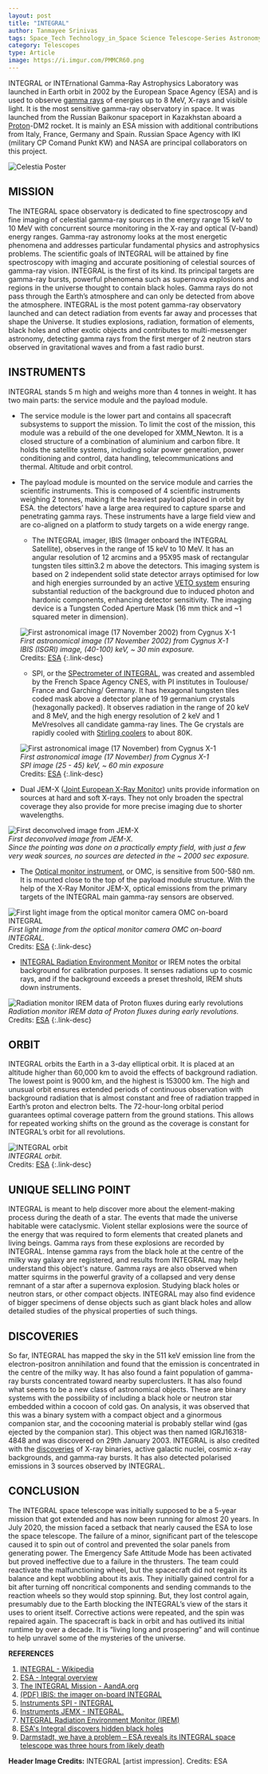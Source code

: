```yaml
---
layout: post
title: "INTEGRAL"
author: Tanmayee Srinivas
tags: Space_Tech Technology_in_Space Science Telescope-Series Astronomy
category: Telescopes
type: Article
image: https://i.imgur.com/PMMCR60.png
---
```


INTEGRAL or INTErnational Gamma-Ray Astrophysics Laboratory was launched in Earth orbit in 2002 by the European Space Agency (ESA) and is used to observe [gamma rays](https://en.wikipedia.org/wiki/Gamma-ray_astronomy) of energies up to 8 MeV, X-rays and visible light. It is the most sensitive gamma-ray observatory in space. It was launched from the Russian Baikonur spaceport in Kazakhstan aboard a [Proton](https://en.wikipedia.org/wiki/Proton_rocket)-DM2 rocket. It is mainly an ESA mission with additional contributions from Italy, France, Germany and Spain. Russian Space Agency with IKI (military CP Comand Punkt KW) and NASA are principal collaborators on this project.

![Celestia Poster](https://i.imgur.com/mfYeHZI.png)

## MISSION

The INTEGRAL space observatory is dedicated to fine spectroscopy and fine imaging of celestial gamma-ray sources in the energy range 15 keV to 10 MeV with concurrent source monitoring in the X-ray and optical (V-band) energy ranges. Gamma-ray astronomy looks at the most energetic phenomena and addresses particular fundamental physics and astrophysics problems. The scientific goals of INTEGRAL will be attained by fine spectroscopy with imaging and accurate positioning of celestial sources of gamma-ray vision. INTEGRAL is the first of its kind. Its principal targets are gamma-ray bursts, powerful phenomena such as supernova explosions and regions in the universe thought to contain black holes. Gamma rays do not pass through the Earth’s atmosphere and can only be detected from above the atmosphere.
INTEGRAL is the most potent gamma-ray observatory launched and can detect radiation from events far away and processes that shape the Universe. It studies explosions, radiation, formation of elements, black holes and other exotic objects and contributes to multi-messenger astronomy, detecting gamma rays from the first merger of 2 neutron stars observed in gravitational waves and from a fast radio burst.

## INSTRUMENTS

INTEGRAL stands 5 m high and weighs more than 4 tonnes in weight. It has two main parts: the service module and the payload module.
- The service module is the lower part and contains all spacecraft subsystems to support the mission. To limit the cost of the mission, this module was a rebuild of the one developed for XMM_Newton. It is a closed structure of a combination of aluminium and carbon fibre. It holds the satellite systems, including solar power generation, power conditioning and control, data handling, telecommunications and thermal. Altitude and orbit control.
- The payload module is mounted on the service module and carries the scientific instruments. This is composed of 4 scientific instruments weighing 2 tonnes, making it the heaviest payload placed in orbit by ESA. the detectors’ have a large area required to capture sparse and penetrating gamma rays. These instruments have a large field view and are co-aligned on a platform to study targets on a wide energy range.
  - The INTEGRAL imager, IBIS (Imager onboard the INTEGRAL Satellite), observes in the range of 15 keV to 10 MeV. It has an angular resolution of 12 arcmins and a 95X95 mask of rectangular tungsten tiles sittin3.2 m above the detectors. This imaging system is based on 2 independent solid state detector arrays optimised for low and high energies surrounded by an active [VETO system](https://www.aanda.org/articles/aa/abs/2003/43/aaINTEGRAL24/aaINTEGRAL24.html) ensuring substantial reduction of the background due to induced photon and hardonic components, enhancing detector sensitivity. The imaging device is a Tungsten Coded Aperture Mask (16 mm thick and ~1 squared meter in dimension).

  ![First astronomical image (17 November 2002) from Cygnus X-1](https://i.imgur.com/bzsnBQq.png)\
  *First astronomical image (17 November 2002) from Cygnus X-1*\
  *IBIS (ISGRI) image, (40-100) keV, ~ 30 min exposure.*\
  Credits: [ESA](https://integral.esac.esa.int/img/Comissioning/01020_cyg22.jpg)
  {:.link-desc}

  - SPI, or the [SPectrometer of INTEGRAL](https://sci.esa.int/web/integral/-/39777-the-integral-spectrometer-spi), was created and assembled by the French Space Agency CNES, with PI institutes in Toulouse/ France and Garching/ Germany. It has hexagonal tungsten tiles coded mask above a detector plane of 19 germanium crystals (hexagonally packed). It observes radiation in the range of 20 keV and 8 MeV, and the high energy resolution of 2 keV and 1 MeVresolves all candidate gamma-ray lines. The Ge crystals are rapidly cooled with [Stirling coolers](https://en.wikipedia.org/wiki/Applications_of_the_Stirling_engine#:~:text=by%20technological%20refinements.-,Portable%20refrigeration,helium%20as%20the%20working%20fluid.) to about 80K.

  ![First astronomical image (17 November) from Cygnus X-1](https://i.imgur.com/qKtHamL.png)\
  *First astronomical image (17 November) from Cygnus X-1*\
  *SPI image (25 - 45) keV, ~ 60 min exposure*\
  Credits: [ESA](https://integral.esac.esa.int/img/Comissioning/02010_cygx1_25_45keV_bis.jpg)
  {:.link-desc}

 - Dual JEM-X ([Joint European X-Ray Monitor](http://integral.esac.esa.int/integ_payload_jemx.html)) units provide information on sources at hard and soft X-rays. They not only broaden the spectral coverage they also provide for more precise imaging due to shorter wavelengths.

  ![First deconvolved image from JEM-X](https://i.imgur.com/mnFl8vN.png)\
  *First deconvolved image from JEM-X.*\
  *Since the pointing was done on a practically empty field, with just a few very weak sources, no sources are detected in the ~ 2000 sec exposure.*

  - The [Optical monitor instrument](https://www.aanda.org/articles/aa/abs/2003/43/aaINTEGRAL40/aaINTEGRAL40.html), or OMC, is sensitive from 500-580 nm. It is mounted close to the top of the payload module structure. With the help of the X-Ray Monitor JEM-X, optical emissions from the primary targets of the INTEGRAL main gamma-ray sensors are observed.

  ![First light image from the optical monitor camera OMC on-board INTEGRAL](https://i.imgur.com/c0wwdsv.png)\
  *First light image from the optical monitor camera OMC on-board INTEGRAL.*\
  Credits: [ESA](https://integral.esac.esa.int/img/Comissioning/04010_OMC-First-Light.jpg)
  {:.link-desc}

  - [INTEGRAL Radiation Environment Monitor](https://www.cosmos.esa.int/web/integral/instruments-irem) or IREM notes the orbital background for calibration purposes. It senses radiations up to cosmic rays, and if the background exceeds a preset threshold, IREM shuts down instruments.

  ![Radiation monitor IREM data of Proton fluxes during early revolutions](https://i.imgur.com/ka20usi.png)\
  *Radiation monitor IREM data of Proton fluxes during early revolutions.*\
  Credits: [ESA](https://integral.esac.esa.int/img/Comissioning/05010_230.2.gif)
  {:.link-desc}

## ORBIT

INTEGRAL orbits the Earth in a 3-day elliptical orbit. It is placed at an altitude higher than 60,000 km to avoid the effects of background radiation. The lowest point is 9000 km, and the highest is 153000 km. The high and unusual orbit ensures extended periods of continuous observation with background radiation that is almost constant and free of radiation trapped in Earth’s proton and electron belts. The 72-hour-long orbital period guarantees optimal coverage pattern from the ground stations. This allows for repeated working shifts on the ground as the coverage is constant for INTEGRAL’s orbit for all revolutions.

![INTEGRAL orbit](https://i.imgur.com/nBARbiV.png)\
*INTEGRAL orbit.*\
Credits: [ESA](https://integral.esac.esa.int/img/Spacecraft/03010_21_orbit.jpg)
{:.link-desc}

## UNIQUE SELLING POINT

INTEGRAL is meant to help discover more about the element-making process during the death of a star.
The events that made the universe habitable were cataclysmic. Violent stellar explosions were the source of the energy that was required to form elements that created planets and living beings. Gamma rays from these explosions are recorded by INTEGRAL.
Intense gamma rays from the black hole at the centre of the milky way galaxy are registered, and results from INTEGRAL may help understand this object's nature. Gamma rays are also observed when matter squirms in the powerful gravity of a collapsed and very dense remnant of a star after a supernova explosion. Studying black holes or neutron stars, or other compact objects.
INTEGRAL may also find evidence of bigger specimens of dense objects such as giant black holes and allow detailed studies of the physical properties of such things.

## DISCOVERIES

So far, INTEGRAL has mapped the sky in the 511 keV emission line from the electron-positron annihilation and found that the emission is concentrated in the centre of the milky way. It has also found a faint population of gamma-ray bursts concentrated toward nearby superclusters.
It has also found what seems to be a new class of astronomical objects. These are binary systems with the possibility of including a black hole or neutron star embedded within a cocoon of cold gas. On analysis, it was observed that this was a binary system with a compact object and a ginormous companion star, and the cocooning material is probably stellar wind (gas ejected by the companion star). This object was then named IGRJ16318-4848 and was discovered on 29th January 2003.
INTEGRAL is also credited with the [discoveries](https://sci.esa.int/web/integral/-/50938-integral-celebrates-a-decade-of-discoveries) of X-ray binaries, active galactic nuclei, cosmic x-ray backgrounds, and gamma-ray bursts. It has also detected polarised emissions in 3 sources observed by INTEGRAL.

## CONCLUSION

The  INTEGRAL space telescope was initially supposed to be a 5-year mission that got extended and has now been running for almost 20 years. In July 2020, the mission faced a setback that nearly caused the ESA to lose the space telescope. The failure of a minor, significant part of the telescope caused it to spin out of control and prevented the solar panels from generating power. The Emergency Safe Attitude Mode has been activated but proved ineffective due to a failure in the thrusters.
The team could reactivate the malfunctioning wheel, but the spacecraft did not regain its balance and kept wobbling about its axis. They initially gained control for a bit after turning off noncritical components and sending commands to the reaction wheels so they would stop spinning. But, they lost control again, presumably due to the Earth blocking the INTEGRAL’s view of the stars it uses to orient itself. Corrective actions were repeated, and the spin was repaired again.
The spacecraft is back in orbit and has outlived its initial runtime by over a decade. It is “living long and prospering” and will continue to help unravel some of the mysteries of the universe.


**REFERENCES**

1. [INTEGRAL - Wikipedia](https://en.wikipedia.org/wiki/INTEGRAL)
2. [ESA - Integral overview](https://www.esa.int/Science_Exploration/Space_Science/Integral_overview)
3. [The INTEGRAL Mission - AandA.org](https://www.aanda.org/articles/aa/pdf/2003/43/aaINTEGRAL9.pdf)
4. [(PDF) IBIS: the imager on-board INTEGRAL](https://www.researchgate.net/publication/50818641_IBIS_the_imager_on-board_INTEGRAL)
5. [Instruments SPI - INTEGRAL](https://www.cosmos.esa.int/web/integral/instruments-spi#:~:text=SPectrometer%20on%20INTEGRAL%3A%20SPI&text=The%20spectrometer%20SPI%20)
6. [Instruments JEMX - INTEGRAL.](https://www.cosmos.esa.int/web/integral/instruments-jemx#:~:text=Joint%20European%20X%2Dray%20Monitor%3A%20JEM%2DX&text=The%20Joint%20European%20X%2DRay,of%20INTEGRAL%20gamma%2Dray%20data)
7. [NTEGRAL Radiation Environment Monitor (IREM)](http://integral.esac.esa.int/integ_payload_irem_2.html)
8. [ESA's Integral discovers hidden black holes](https://www.esa.int/Science_Exploration/Space_Science/Integral/ESA_s_Integral_discovers_hidden_black_holes)
9. [Darmstadt, we have a problem – ESA reveals its INTEGRAL space telescope was three hours from likely death](https://www.theregister.com/2021/10/20/esa_reveals_space_telescope_integral/)

**Header Image Credits:** INTEGRAL [artist impression]. Credits: ESA
